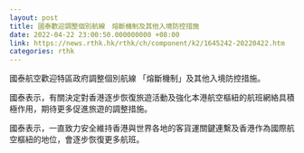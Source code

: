 ```yaml
---
layout: post
title: 國泰歡迎調整個別航線　熔斷機制及其他入境防控措施
date: 2022-04-22 23:00:50.000000000 +08:00
link: https://news.rthk.hk/rthk/ch/component/k2/1645242-20220422.htm
categories: rthk
---
```


國泰航空歡迎特區政府調整個別航線 「熔斷機制」及其他入境防控措施。

國泰表示，有關決定對香港逐步恢復旅遊活動及強化本港航空樞紐的航班網絡具積極作用，期待更多促進旅遊的調整措施。
 
國泰表示，一直致力安全維持香港與世界各地的客貨運關鍵連繫及香港作為國際航空樞紐的地位，會逐步恢復更多航班。
